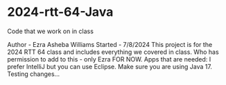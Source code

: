 # 2024-rtt-64-Java
Code that we work on in class

Author - Ezra Asheba Williams
Started - 7/8/2024
This project is for the 2024 RTT 64 class and includes everything we covered in class. 
Who has permission to add to this - only Ezra FOR NOW.
Apps that are needed: I prefer IntelliJ but you can use Eclipse. Make sure you are using Java 17.
Testing changes...
